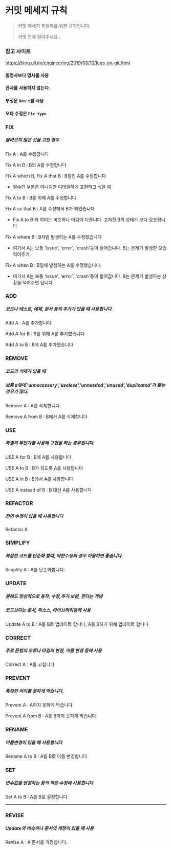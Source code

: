 # 커밋 메세지 규칙

> 커밋 메세지 통일화를 위한 규칙입니다.
>
> 커밋 전에 읽어주세요...

### 참고 사이트

https://blog.ull.im/engineering/2019/03/10/logs-on-git.html

#### 동명사보다 명사를 사용

#### 관사를 사용하지 않는다.

#### 부정문 `Don't`를 사용

#### 오타 수정은 `Fix typo`

### FIX

##### 올바르지 않은 것을 고친 경우

Fix A : A를 수정합니다

Fix A in B : B의 A를 수정합니다

FIx A which B, Fix A that B : B절인 A를 수정합니다

- 필수인 부분은 아니지만 디테일하게 표현하고 싶을 때

Fix A to B : B를 위해 A를 수정합니다

Fix A so that B : A를 수정해서 B가 되었습니다

- Fix A to B 와 의미는 비슷하나 어감이 다릅니다. 고쳐진 B의 상태가 보다 강조됩니다

Fix A where B : B처럼 발생하는 A를 수정했습니다

- 여기서 A는 보통 'issue', 'error', 'crash'등이 들어갑니다. B는 문제가 발생한 모습 적어주기

Fix A when B : B일때 발생하는 A를 수정했습니다.

- 여기서 A는 보통 'issue', 'error', 'crash'등이 들어갑니다. B는 문제가 발생하는 상황을 적어주면 됩니다

### ADD

##### 코드나 테스트, 예제, 문서 등의 추가가 있을 때 사용합니다.

Add A : A를 추가합니다.

Add A for B : B를 위해 A를 추가했습니다

Add A to B : B에 A를 추가했습니다

### REMOVE

##### 코드의 삭제가 있을 때

##### 보통 a앞에 'unnecessary','useless','unneeded','unused','duplicated'가 붙는 경우가 많다.

Remove A : A를 삭제합니다.

Remove A from B : B에서 A를 삭제합니다

### USE

##### 특별히 무언가를 사용해 구현을 하는 경우입니다.

USE A for B : B에 A를 사용합니다

USE A to B : B가 되도록 A를 사용합니다

USE A in B : B에서 A를 사용합니다

USE A instead of B : B 대신 A를 사용합니다

### REFACTOR

##### 전면 수정이 있을 때 사용합니다

Refactor A

### SIMPLIFY

##### 복잡한 코드를 단순화 할때, 약한수정의 경우 이용하면 좋습니다.

Simplify A : A를 단순화합니다.

### UPDATE

##### 원래도 정상적으로 동작, 수정,추가 보완, 한다는 개념

##### 코드보다는 문서, 리소스, 라이브러리등에 사용

Update A to B : A를 B로 업데이트 합니다, A를 B하기 위해 업데이트 합니다

### CORRECT

##### 주로 문법의 오류나 타입의 변경, 이름 변경 등에 사용

Correct A : A를 고칩니다

### PREVENT

##### 특정한 처리를 못하게 막습니다.

Prevent A : A하지 못하게 막습니다

Prevent A from B : A를 B하지 못하게 막습니다

### RENAME

##### 이름변경이 있을 때 사용합니다

Rename A to B : A를 B로 이름 변경합니다

### SET

##### 변수값을 변경하는 등의 작은 수정에 사용합니다

Set A to B : A를 B로 설정합니다

------

### REVISE

##### Update와 비슷하나 문서의 개정이 있을 때 사용

Revise A : A 문서를 개정합니다.